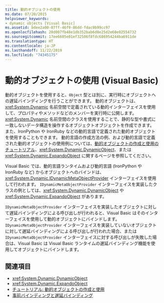 ```yaml
---
title: 動的オブジェクトの使用
ms.date: 07/20/2015
helpviewer_keywords:
- dynamic objects [Visual Basic]
ms.assetid: bdee2a00-07ff-46f9-86dd-fdac9b99cc97
ms.openlocfilehash: 20d007fb48e1db352bab6d8e25d2e60e02554732
ms.sourcegitcommit: 17ee6605e01ef32506f8fdc686954244ba6911de
ms.translationtype: HT
ms.contentlocale: ja-JP
ms.lasthandoff: 11/22/2019
ms.locfileid: "74345175"
---
```

# <a name="working-with-dynamic-objects-visual-basic"></a>動的オブジェクトの使用 (Visual Basic)
動的オブジェクトを使用すると、`Object` 型とは別に、実行時にオブジェクトへの遅延バインディングを行うことができます。 動的オブジェクトは、<xref:System.Dynamic> 名前空間で定義されている動的インターフェイスを使用して、プロパティやメソッドなどのメンバーを実行時に公開します。 <xref:System.Dynamic> 名前空間のクラスを使用することで、静的な型や書式に一致しないデータ構造を操作するオブジェクトオブジェクトを作成できます。 また、IronPython や IronRuby などの動的言語で定義された動的オブジェクトを使用することもできます。 動的言語の作成方法の例、および動的言語で定義された動的オブジェクトの使用例については、[動的オブジェクトの作成と使用のチュートリアル](../../../../csharp/programming-guide/types/walkthrough-creating-and-using-dynamic-objects.md)、<xref:System.Dynamic.DynamicObject>、または <xref:System.Dynamic.ExpandoObject> に関するページを参照してください。  
  
 Visual Basic では、動的言語ランタイムおよび動的言語 (IronPython や IronRuby など) からオブジェクトへのバインドは、<xref:System.Dynamic.IDynamicMetaObjectProvider> インターフェイスを使用して行われます。 `IDynamicMetaObjectProvider` インターフェイスを実装したクラスの例としては、<xref:System.Dynamic.DynamicObject> や <xref:System.Dynamic.ExpandoObject> があります。  
  
 `IDynamicMetaObjectProvider` インターフェイスを実装したオブジェクトに対して遅延バインディングによる呼び出しが行われると、Visual Basic はそのインターフェイスを使用して動的オブジェクトにバインドします。 `IDynamicMetaObjectProvider` インターフェイスを実装していないオブジェクトに対して遅延バインディングによる呼び出しが行われた場合、または `IDynamicMetaObjectProvider` インターフェイスに対する呼び出しが失敗した場合は、Visual Basic は Visual Basic ランタイムの遅延バインディング機能を使用してオブジェクトにバインドします。  
  
## <a name="see-also"></a>関連項目

- <xref:System.Dynamic.DynamicObject>
- <xref:System.Dynamic.ExpandoObject>
- [チュートリアル: 動的オブジェクトの作成と使用](../../../../csharp/programming-guide/types/walkthrough-creating-and-using-dynamic-objects.md)
- [事前バインディングと遅延バインディング](../../../../visual-basic/programming-guide/language-features/early-late-binding/index.md)
